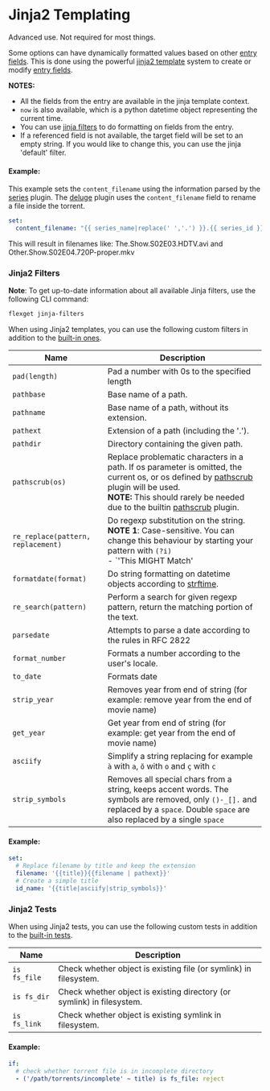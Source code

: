 # Jinja2 Templating

<div class="alert alert-info" role="alert">
  <span class="glyphicon glyphicon-info-sign"></span>
  Advanced use. Not required for most things.
</div>

Some options can have dynamically formatted values based on other [entry fields](/Entry). This is done using the powerful [jinja2 template](http://jinja.pocoo.org/docs/templates/) system to create or modify [entry fields](/Entry).

**NOTES:**

- All the fields from the entry are available in the jinja template context.
- `now` is also available, which is a python datetime object representing the current time.
- You can use [jinja filters](http://jinja.pocoo.org/docs/templates/#builtin-filters) to do formatting on fields from the entry.
- If a referenced field is not available, the target field will be set to an empty string. If you would like to change this, you can use the jinja 'default' filter.

#### Example:

This example sets the `content_filename` using the information parsed by the [series](/Plugins/series) plugin. The [deluge](/Plugins/deluge) plugin uses the `content_filename` field to rename a file inside the torrent.

```yaml
set:
  content_filename: "{{ series_name|replace(' ','.') }}.{{ series_id }}.{{ quality|upper }}{% if proper %}-proper{% endif %}"
```

This will result in filenames like: The.Show.S02E03.HDTV.avi and Other.Show.S02E04.720P-proper.mkv

### Jinja2 Filters
**Note**: To get up-to-date information about all available Jinja filters, use the following CLI command:
```bash
flexget jinja-filters
```

When using Jinja2 templates, you can use the following custom filters in addition to the [built-in ones](http://jinja.pocoo.org/docs/dev/templates/#builtin-filters).

|Name|Description|
|---|---|
|`pad(length)`| Pad a number with 0s to the specified length|
|`pathbase`|Base name of a path.|
|`pathname`|Base name of a path, without its extension.|
|`pathext`|Extension of a path (including the '.').|
|`pathdir`| Directory containing the given path.|
|`pathscrub(os)`| Replace problematic characters in a path. If os parameter is omitted, the current os, or os defined by [pathscrub](/Plugins/pathscrub) plugin will be used.<br> **NOTE:** This should rarely be needed due to the builtin [pathscrub](/Plugins/pathscrub) plugin.
|`re_replace(pattern, replacement)`| Do regexp substitution on the string.<br>**NOTE 1**: Case-sensitive. You can change this behaviour by starting your pattern with `(?i)`<br>- `'This MIGHT Match'|re_replace('might', 'WON’T')`<br>- `'This MIGHT Match'|re_replace('(?i)might', 'WILL')`<br>**NOTE 2:** Captured groups can be accessed in the replacement string by using backreferences:<br>- `\\1` when enclosed with apostrophes or `\\\\1` when enclosed with quotes<br>- `\g<1>` when enclosed with either apostrophes or quotes|
|`formatdate(format)`| Do string formatting on datetime objects according to [strftime](http://strftime.org/).|
|`re_search(pattern)`|Perform a search for given regexp pattern, return the matching portion of the text.
|`parsedate`|Attempts to parse a date according to the rules in RFC 2822
|`format_number`|Formats a number according to the user's locale.
|`to_date`|Formats date
|`strip_year`|Removes year from end of string (for example: remove year from the end of movie name)
|`get_year`|Get year from end of string (for example: get year from the end of movie name)
|`asciify`|Simplify a string replacing for example `à` with `a`, `õ` with `o` and `ç` with `c`
|`strip_symbols`|Removes all special chars from a string, keeps accent words. The symbols are removed, only `()-_[].` and replaced by a `space`. Double `space` are also replaced by a single `space`


#### Example:

```yaml
set:
  # Replace filename by title and keep the extension
  filename: '{{title}}{{filename | pathext}}'
  # Create a simple title
  id_name: '{{title|asciify|strip_symbols}}'
```
### Jinja2 Tests
When using Jinja2 tests, you can use the following custom tests in addition to the [built-in tests](http://jinja.pocoo.org/docs/dev/templates/#list-of-builtin-tests).

|Name|Description|
|---|---|
|`is fs_file`|Check whether object is existing file (or symlink) in filesystem.|
|`is fs_dir`|Check whether object is existing directory (or symlink) in filesystem.|
|`is fs_link`|Check whether object is existing symlink in filesystem.|
#### Example:

```YAML
if:
  # check whether torrent file is in incomplete directory
  - ('/path/torrents/incomplete' ~ title) is fs_file: reject
```
